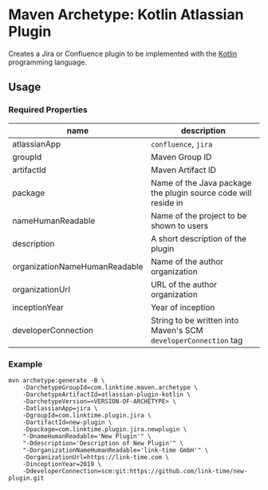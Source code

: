 # Maven Archetype: Kotlin Atlassian Plugin
Creates a Jira or Confluence plugin to be implemented with the
[Kotlin](https://kotlinlang.org/) programming language.

## Usage

### Required Properties
| name | description |
| ---- | ----------- |
| atlassianApp | `confluence`, `jira` |
| groupId | Maven Group ID |
| artifactId | Maven Artifact ID |
| package | Name of the Java package the plugin source code will reside in |
| nameHumanReadable | Name of the project to be shown to users |
| description | A short description of the plugin |
| organizationNameHumanReadable | Name of the author organization |
| organizationUrl | URL of the author organization |
| inceptionYear | Year of inception |
| developerConnection | String to be written into Maven's SCM `developerConnection` tag |

### Example
```
mvn archetype:generate -B \
    -DarchetypeGroupId=com.linktime.maven.archetype \
    -DarchetypeArtifactId=atlassian-plugin-kotlin \
    -DarchetypeVersion=<VERSION-OF-ARCHETYPE> \
    -DatlassianApp=jira \
    -DgroupId=com.linktime.plugin.jira \
    -DartifactId=new-plugin \
    -Dpackage=com.linktime.plugin.jira.newplugin \
    "-DnameHumanReadable='New Plugin'" \
    "-Ddescription='Description of New Plugin'" \
    "-DorganizationNameHumanReadable='link-time GmbH'" \
    -DorganizationUrl=https://link-time.com \
    -DinceptionYear=2019 \
    -DdeveloperConnection=scm:git:https://github.com/link-time/new-plugin.git
```